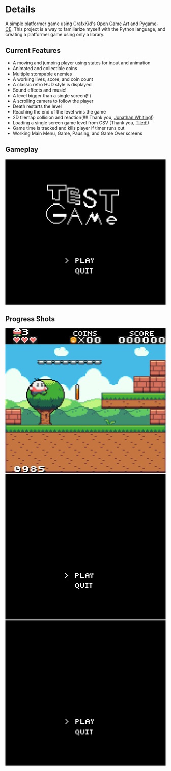 # Details
A simple platformer game using GrafxKid's [Open Game Art](https://opengameart.org/content/arcade-platformer-assets) and [Pygame-CE](https://github.com/pygame-community/pygame-ce).
This project is a way to familiarize myself with the Python language, and creating a platformer game using only a library.

## Current Features
* A moving and jumping player using states for input and animation
* Animated and collectible coins
* Multiple stompable enemies
* A working lives, score, and coin count
* A classic retro HUD style is displayed
* Sound effects and music!
* A level bigger than a single screen(!!)
* A scrolling camera to follow the player
* Death restarts the level
* Reaching the end of the level wins the game
* 2D tilemap collision and reaction(!!!! Thank you, [Jonathan Whiting!](https://jonathanwhiting.com/tutorial/collision/))
* Loading a single screen game level from CSV (Thank you, [Tiled!](https://www.mapeditor.org/))
* Game time is tracked and kills player if timer runs out
* Working Main Menu, Game, Pausing, and Game Over screens

## Gameplay
![gameplay-example-final](./assets/readme/gameplay-example3-final.gif)

## Progress Shots
![screenshot1](./assets/readme/screenshot1.png)
![gameplay-example](./assets/readme/gameplay-example.gif)
![gameplay-example2](./assets/readme/gameplay-example2.gif)